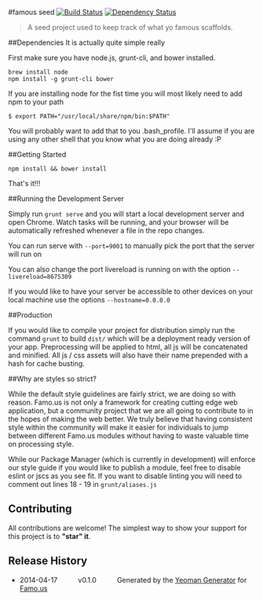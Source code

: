 #famous seed [![Build Status](https://travis-ci.org/TheAlphaNerd/famous-seed.svg?branch=master)](https://travis-ci.org/TheAlphaNerd/famous-seed) [![Dependency Status](https://david-dm.org/thealphanerd/famous-seed.svg)](https://david-dm.org/thealphanerd/famous-seed)
> A seed project used to keep track of what yo famous scaffolds.

##Dependencies
It is actually quite simple really

First make sure you have node.js, grunt-cli, and bower installed.

```
brew install node
npm install -g grunt-cli bower
```

If you are installing node for the fist time you will most likely need to add npm to your path

```
$ export PATH="/usr/local/share/npm/bin:$PATH"
```

You will probably want to add that to you .bash_profile.  I'll assume if you are using any other shell that you know what you are doing already :P

##Getting Started

```
npm install && bower install
```

That's it!!!

##Running the Development Server

Simply run ```grunt serve``` and you will start a local development server and open Chrome.  Watch tasks will be running, and your browser will be automatically refreshed whenever a file in the repo changes.

You can run serve with ```--port=9001``` to manually pick the port that the server will run on

You can also change the port livereload is running on with the option ```--livereload=8675309```

If you would like to have your server be accessible to other devices on your local machine use the options ```--hostname=0.0.0.0```

##Production

If you would like to compile your project for distribution simply run the command ```grunt``` to build ```dist/``` which will be a deployment ready version of your app.  Preprocessing will be applied to html, all js will be concatenated and minified.  All js / css assets will also have their name prepended with a hash for cache busting.

##Why are styles so strict?

While the default style guidelines are fairly strict, we are doing so with reason.  Famo.us is not only a framework for creating cutting edge web application, but a community project that we are all going to contribute to in the hopes of making the web better.  We truly believe that having consistent style within the community will make it easier for individuals to jump between different Famo.us modules without having to waste valuable time on processing style.

While our Package Manager (which is currently in development) will enforce our style guide if you would like to publish a module, feel free to disable eslint or jscs as you see fit.  If you want to disable linting you will need to comment out lines 18 - 19 in ```grunt/aliases.js```

## Contributing
All contributions are welcome! The simplest way to show your support for this project is to **"star" it**.

## Release History
 * 2014-04-17   v0.1.0   Generated by the [Yeoman Generator](https://github.com/famous/generator-famous) for [Famo.us](http://famo.us)